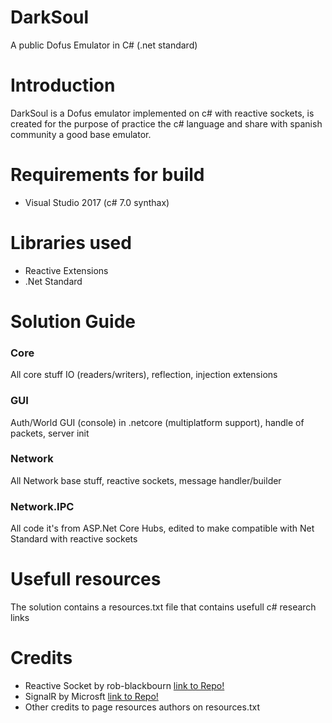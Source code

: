 # DarkSoul
A public Dofus Emulator in C# (.net standard)

# Introduction
DarkSoul is a Dofus emulator implemented on c# with reactive sockets, is created for the purpose of practice the c# language and share with spanish community a good base emulator.

# Requirements for build

- Visual Studio 2017 (c# 7.0 synthax)

# Libraries used

- Reactive Extensions
- .Net Standard

# Solution Guide
### Core
All core stuff IO (readers/writers), reflection, injection extensions
### GUI
Auth/World GUI (console) in .netcore (multiplatform support), handle of packets, server init
### Network
All Network base stuff, reactive sockets, message handler/builder
### Network.IPC
All code it's from ASP.Net Core Hubs, edited to make compatible with Net Standard with reactive sockets

# Usefull resources
The solution contains a resources.txt file that contains usefull c# research links

# Credits
- Reactive Socket by rob-blackbourn [link to Repo!](https://github.com/rob-blackbourn/JetBlack.Network)
- SignalR by Microsft [link to Repo!](https://github.com/aspnet/SignalR)
- Other credits to page resources authors on resources.txt
